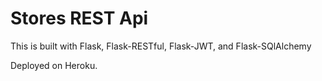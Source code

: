 # Stores REST Api

This is built with Flask, Flask-RESTful, Flask-JWT, and Flask-SQlAlchemy

Deployed on Heroku.
